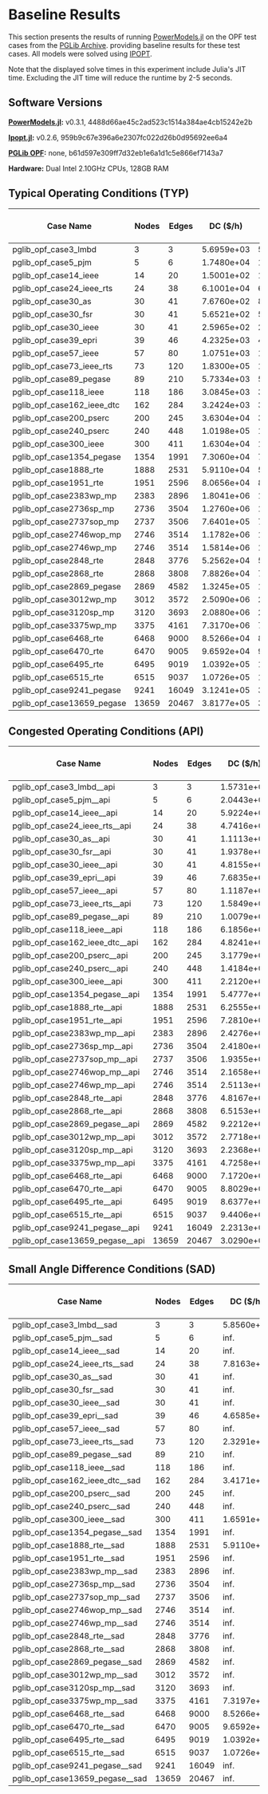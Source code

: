# Baseline Results
This section presents the results of running 
[PowerModels.jl](https://github.com/lanl-ansi/PowerModels.jl) 
on the OPF test cases from the
[PGLib Archive](https://github.com/power-grid-lib/pglib-opf). 
providing baseline results for these test cases. All models were solved using 
[IPOPT](https://link.springer.com/article/10.1007/s10107-004-0559-y).

Note that the displayed solve times
in this experiment include Julia's JIT time.
Excluding the JIT time will reduce the runtime by 2-5 seconds.

## Software Versions
**[PowerModels.jl](https://github.com/lanl-ansi/PowerModels.jl):** v0.3.1, 4488d66ae45c2ad523c1514a384ae4cb15242e2b

**[Ipopt.jl](https://github.com/JuliaOpt/Ipopt.jl):** v0.2.6, 959b9c67e396a6e2307fc022d26b0d95692ee6a4

**[PGLib OPF](https://github.com/power-grid-lib/pglib-opf):** none, b61d597e309ff7d32eb1e6a1d1c5e866ef7143a7

**Hardware:** Dual Intel 2.10GHz CPUs, 128GB RAM


## Typical Operating Conditions (TYP)
| **Case Name** | **Nodes** | **Edges** | **DC (\$/h)** | **AC (\$/h)** | **QC Gap (%)** | **SOC Gap (%)** | **DC Time (sec.)** | **AC Time (sec.)** | **QC Time (sec.)** | **SOC Time (sec.)** |
| ------------- | --------- | --------- | ------------- | ------------- | -------------- | --------------- | ------------------ | ------------------ | ------------------ | ------------------- |
| pglib_opf_case3_lmbd | 3 | 3 | 5.6959e+03 | 5.8126e+03 | 1.22 | 1.32 | 2 | 5 | 2 | 2 |
| pglib_opf_case5_pjm | 5 | 6 | 1.7480e+04 | 1.7552e+04 | 14.55 | 14.55 | 2 | 5 | 2 | 2 |
| pglib_opf_case14_ieee | 14 | 20 | 1.5001e+02 | 1.5927e+02 | 0.11 | 0.11 | 2 | 5 | 2 | 2 |
| pglib_opf_case24_ieee_rts | 24 | 38 | 6.1001e+04 | 6.3352e+04 | 0.02 | 0.02 | 2 | 5 | 3 | 3 |
| pglib_opf_case30_as | 30 | 41 | 7.6760e+02 | 8.0313e+02 | 0.06 | 0.06 | 2 | 5 | 3 | 2 |
| pglib_opf_case30_fsr | 30 | 41 | 5.6521e+02 | 5.7577e+02 | 0.39 | 0.39 | 2 | 5 | 3 | 2 |
| pglib_opf_case30_ieee | 30 | 41 | 2.5965e+02 | 2.7982e+02 | 9.43 | 9.46 | 2 | 5 | 2 | 2 |
| pglib_opf_case39_epri | 39 | 46 | 4.2325e+03 | 4.2797e+03 | 0.54 | 0.54 | 2 | 5 | 3 | 2 |
| pglib_opf_case57_ieee | 57 | 80 | 1.0751e+03 | 1.1567e+03 | 0.13 | 0.13 | 2 | 5 | 3 | 2 |
| pglib_opf_case73_ieee_rts | 73 | 120 | 1.8300e+05 | 1.8976e+05 | 0.04 | 0.04 | 3 | 5 | 3 | 3 |
| pglib_opf_case89_pegase | 89 | 210 | 5.7334e+03 | 5.8198e+03 | 0.17 | 0.17 | 2 | 5 | 4 | 3 |
| pglib_opf_case118_ieee | 118 | 186 | 3.0845e+03 | 3.2209e+03 | 1.16 | 1.24 | 2 | 5 | 3 | 3 |
| pglib_opf_case162_ieee_dtc | 162 | 284 | 3.2424e+03 | 3.4496e+03 | 5.85 | 5.96 | 2 | 6 | 4 | 3 |
| pglib_opf_case200_pserc | 200 | 245 | 3.6304e+04 | 3.6748e+04 | 0.02 | 0.02 | 2 | 5 | 4 | 3 |
| pglib_opf_case240_pserc | 240 | 448 | 1.0198e+05 | 1.0379e+05 | 2.42 | 2.46 | 3 | 10 | 11 | 5 |
| pglib_opf_case300_ieee | 300 | 411 | 1.6304e+04 | 1.7689e+04 | 2.38 | 2.42 | 2 | 6 | 5 | 3 |
| pglib_opf_case1354_pegase | 1354 | 1991 | 7.3060e+04 | 7.4069e+04 | 0.08 | 0.08 | 3 | 10 | 24 | 24 |
| pglib_opf_case1888_rte | 1888 | 2531 | 5.9110e+04 | 5.9805e+04 | 0.38 | 0.38 | 3 | 43 | 22 | 174 |
| pglib_opf_case1951_rte | 1951 | 2596 | 8.0656e+04 | 8.1738e+04 | 0.07 | 0.08 | 3 | 25 | 26 | 26 |
| pglib_opf_case2383wp_mp | 2383 | 2896 | 1.8041e+06 | 1.8685e+06 | 0.99 | 1.05 | 4 | 17 | 32 | 19 |
| pglib_opf_case2736sp_mp | 2736 | 3504 | 1.2760e+06 | 1.3079e+06 | 0.29 | 0.30 | 3 | 15 | 36 | 15 |
| pglib_opf_case2737sop_mp | 2737 | 3506 | 7.6401e+05 | 7.7763e+05 | 0.25 | 0.26 | 3 | 13 | 30 | 12 |
| pglib_opf_case2746wop_mp | 2746 | 3514 | 1.1782e+06 | 1.2083e+06 | 0.36 | 0.37 | 3 | 14 | 32 | 13 |
| pglib_opf_case2746wp_mp | 2746 | 3514 | 1.5814e+06 | 1.6318e+06 | 0.32 | 0.33 | 3 | 15 | 33 | 15 |
| pglib_opf_case2848_rte | 2848 | 3776 | 5.2562e+04 | 5.3022e+04 | 0.08 | 0.08 | 3 | 92 | 32 | 255 |
| pglib_opf_case2868_rte | 2868 | 3808 | 7.8826e+04 | 7.9795e+04 | 0.07 | 0.07 | 3 | 45 | 43 | 24 |
| pglib_opf_case2869_pegase | 2869 | 4582 | 1.3245e+05 | 1.3400e+05 | 0.09 | 0.09 | 3 | 17 | 55 | 48 |
| pglib_opf_case3012wp_mp | 3012 | 3572 | 2.5090e+06 | 2.6008e+06 | 0.98 | 1.03 | 4 | 20 | 46 | 25 |
| pglib_opf_case3120sp_mp | 3120 | 3693 | 2.0880e+06 | 2.1457e+06 | 0.54 | 0.55 | 4 | 20 | 45 | 18 |
| pglib_opf_case3375wp_mp | 3375 | 4161 | 7.3170e+06 | 7.4357e+06 | 0.50 | 0.52 | 5 | 25 | 355 | 75 |
| pglib_opf_case6468_rte | 6468 | 9000 | 8.5266e+04 | 8.6829e+04 | 0.23 | 0.23 | 4 | 124 | 200 | 586 |
| pglib_opf_case6470_rte | 6470 | 9005 | 9.6592e+04 | 9.8348e+04 | 0.17 | 0.18 | 4 | 101 | 183 | 102 |
| pglib_opf_case6495_rte | 6495 | 9019 | 1.0392e+05 | 1.0632e+05 | 0.49 | 0.49 | 4 | 75 | 169 | 93 |
| pglib_opf_case6515_rte | 6515 | 9037 | 1.0726e+05 | 1.0987e+05 | 0.43 | 0.43 | 4 | 69 | 149 | 1249 |
| pglib_opf_case9241_pegase | 9241 | 16049 | 3.1241e+05 | 3.1591e+05 | n.d. | 1.64 | 5 | 172 | n.d. | 576 |
| pglib_opf_case13659_pegase | 13659 | 20467 | 3.8177e+05 | 3.8612e+05 | n.d. | 1.43 | 6 | 607 | n.d. | 4940 |


## Congested Operating Conditions (API)
| **Case Name** | **Nodes** | **Edges** | **DC (\$/h)** | **AC (\$/h)** | **QC Gap (%)** | **SOC Gap (%)** | **DC Time (sec.)** | **AC Time (sec.)** | **QC Time (sec.)** | **SOC Time (sec.)** |
| ------------- | --------- | --------- | ------------- | ------------- | -------------- | --------------- | ------------------ | ------------------ | ------------------ | ------------------- |
| pglib_opf_case3_lmbd__api | 3 | 3 | 1.5731e+03 | 1.7008e+03 | -- | 15.06 | 2 | 5 | 2 | 2 |
| pglib_opf_case5_pjm__api | 5 | 6 | 2.0443e+03 | 2.0570e+03 | 0.70 | 0.70 | 2 | 5 | 2 | 2 |
| pglib_opf_case14_ieee__api | 14 | 20 | 5.9224e+02 | 6.5196e+02 | 2.21 | 2.21 | 2 | 5 | 2 | 2 |
| pglib_opf_case24_ieee_rts__api | 24 | 38 | 4.7416e+03 | 5.6137e+03 | 11.88 | 15.46 | 2 | 5 | 3 | 2 |
| pglib_opf_case30_as__api | 30 | 41 | 1.1113e+03 | 1.3504e+03 | 27.28 | 27.89 | 2 | 5 | 3 | 2 |
| pglib_opf_case30_fsr__api | 30 | 41 | 1.9378e+02 | 2.2917e+02 | 11.40 | 11.40 | 2 | 5 | 3 | 2 |
| pglib_opf_case30_ieee__api | 30 | 41 | 4.8155e+02 | 5.3038e+02 | 2.33 | 2.33 | 2 | 5 | 2 | 2 |
| pglib_opf_case39_epri__api | 39 | 46 | 7.6835e+03 | 7.8981e+03 | 0.80 | 0.80 | 2 | 5 | 3 | 2 |
| pglib_opf_case57_ieee__api | 57 | 80 | 1.1187e+03 | 1.1492e+03 | 0.15 | 0.15 | 2 | 5 | 3 | 3 |
| pglib_opf_case73_ieee_rts__api | 73 | 120 | 1.5849e+04 | 1.8074e+04 | 6.52 | 11.07 | 2 | 5 | 3 | 3 |
| pglib_opf_case89_pegase__api | 89 | 210 | 1.0079e+04 | 1.2911e+04 | 46.47 | 46.47 | 2 | 6 | 4 | 3 |
| pglib_opf_case118_ieee__api | 118 | 186 | 6.1856e+03 | 8.4462e+03 | 25.79 | 25.85 | 2 | 6 | 3 | 3 |
| pglib_opf_case162_ieee_dtc__api | 162 | 284 | 4.8241e+03 | 5.2686e+03 | 4.66 | 4.69 | 2 | 6 | 4 | 3 |
| pglib_opf_case200_pserc__api | 200 | 245 | 3.1779e+03 | 3.2184e+03 | 0.02 | 0.02 | 2 | 5 | 4 | 3 |
| pglib_opf_case240_pserc__api | 240 | 448 | 1.4184e+05 | 1.4384e+05 | 0.55 | 0.58 | 3 | 10 | 13 | 5 |
| pglib_opf_case300_ieee__api | 300 | 411 | 2.2120e+04 | 2.3579e+04 | 1.06 | 1.17 | 2 | 6 | 5 | 3 |
| pglib_opf_case1354_pegase__api | 1354 | 1991 | 5.4777e+04 | 5.6643e+04 | 0.54 | 0.55 | 3 | 12 | 20 | 10 |
| pglib_opf_case1888_rte__api | 1888 | 2531 | 6.2555e+04 | 6.4293e+04 | 0.69 | 0.69 | 3 | 17 | 43 | 16 |
| pglib_opf_case1951_rte__api | 1951 | 2596 | 7.2810e+04 | 7.4940e+04 | 0.27 | 0.28 | 3 | 17 | 47 | 17 |
| pglib_opf_case2383wp_mp__api | 2383 | 2896 | 2.4276e+04 | 2.4813e+04 | 1.23 | 1.25 | 3 | 14 | 30 | 12 |
| pglib_opf_case2736sp_mp__api | 2736 | 3504 | 2.4180e+04 | 2.4641e+04 | 1.26 | 1.27 | 3 | 15 | 33 | 14 |
| pglib_opf_case2737sop_mp__api | 2737 | 3506 | 1.9355e+04 | 1.9814e+04 | 0.87 | 0.88 | 3 | 15 | 34 | 14 |
| pglib_opf_case2746wop_mp__api | 2746 | 3514 | 2.1658e+04 | 2.1992e+04 | 0.37 | 0.37 | 3 | 15 | 33 | 14 |
| pglib_opf_case2746wp_mp__api | 2746 | 3514 | 2.5113e+04 | 2.5536e+04 | 0.60 | 0.61 | 3 | 15 | 32 | 14 |
| pglib_opf_case2848_rte__api | 2848 | 3776 | 4.8167e+04 | 4.9194e+04 | 0.20 | 0.20 | 3 | 46 | 49 | 19 |
| pglib_opf_case2868_rte__api | 2868 | 3808 | 6.5153e+04 | 6.7147e+04 | 0.21 | 0.22 | 3 | 39 | 53 | 21 |
| pglib_opf_case2869_pegase__api | 2869 | 4582 | 9.2212e+04 | 9.4770e+04 | 1.05 | 1.06 | 4 | 24 | 61 | 22 |
| pglib_opf_case3012wp_mp__api | 3012 | 3572 | 2.7718e+04 | 2.8347e+04 | 0.66 | 0.69 | 4 | 16 | 38 | 17 |
| pglib_opf_case3120sp_mp__api | 3120 | 3693 | 2.2368e+04 | 2.2912e+04 | 2.57 | 2.60 | 4 | 20 | 36 | 16 |
| pglib_opf_case3375wp_mp__api | 3375 | 4161 | 4.7258e+04 | 4.8111e+04 | 0.67 | 0.69 | 4 | 20 | 181 | 160 |
| pglib_opf_case6468_rte__api | 6468 | 9000 | 7.1720e+04 | 7.4323e+04 | 1.27 | 1.28 | 5 | 143 | 196 | 63 |
| pglib_opf_case6470_rte__api | 6470 | 9005 | 8.8029e+04 | 9.1699e+04 | 1.00 | 1.01 | 5 | 81 | 156 | 59 |
| pglib_opf_case6495_rte__api | 6495 | 9019 | 8.6377e+04 | 9.0420e+04 | 0.98 | 1.00 | 5 | 89 | 202 | 696 |
| pglib_opf_case6515_rte__api | 6515 | 9037 | 9.4406e+04 | 9.9094e+04 | 0.88 | 0.90 | 5 | 95 | 197 | 62 |
| pglib_opf_case9241_pegase__api | 9241 | 16049 | 2.2313e+05 | 2.3003e+05 | n.d. | 3.31 | 10 | 151 | n.d. | 134 |
| pglib_opf_case13659_pegase__api | 13659 | 20467 | 3.0290e+05 | 3.1071e+05 | n.d. | 1.79 | 10 | 148 | n.d. | 221 |


## Small Angle Difference Conditions (SAD)
| **Case Name** | **Nodes** | **Edges** | **DC (\$/h)** | **AC (\$/h)** | **QC Gap (%)** | **SOC Gap (%)** | **DC Time (sec.)** | **AC Time (sec.)** | **QC Time (sec.)** | **SOC Time (sec.)** |
| ------------- | --------- | --------- | ------------- | ------------- | -------------- | --------------- | ------------------ | ------------------ | ------------------ | ------------------- |
| pglib_opf_case3_lmbd__sad | 3 | 3 | 5.8560e+03 | 5.9593e+03 | 1.00 | 3.75 | 2 | 5 | 2 | 2 |
| pglib_opf_case5_pjm__sad | 5 | 6 | inf. | 2.6115e+04 | 0.99 | 3.61 | 2 | 5 | 2 | 2 |
| pglib_opf_case14_ieee__sad | 14 | 20 | inf. | 1.6926e+02 | 5.76 | 5.85 | 2 | 5 | 2 | 2 |
| pglib_opf_case24_ieee_rts__sad | 24 | 38 | 7.8163e+04 | 7.6943e+04 | 2.66 | 9.35 | 2 | 5 | 3 | 2 |
| pglib_opf_case30_as__sad | 30 | 41 | inf. | 8.9749e+02 | 2.29 | 7.87 | 2 | 5 | 3 | 2 |
| pglib_opf_case30_fsr__sad | 30 | 41 | inf. | 5.7679e+02 | 0.41 | 0.47 | 2 | 5 | 3 | 2 |
| pglib_opf_case30_ieee__sad | 30 | 41 | inf. | 2.7982e+02 | 2.99 | 4.81 | 2 | 5 | 3 | 2 |
| pglib_opf_case39_epri__sad | 39 | 46 | 4.6585e+03 | 4.5850e+03 | 0.05 | 0.48 | 2 | 5 | 3 | 2 |
| pglib_opf_case57_ieee__sad | 57 | 80 | inf. | 1.1795e+03 | 0.29 | 0.57 | 2 | 5 | 3 | 2 |
| pglib_opf_case73_ieee_rts__sad | 73 | 120 | 2.3291e+05 | 2.2775e+05 | 2.28 | 6.53 | 3 | 5 | 3 | 3 |
| pglib_opf_case89_pegase__sad | 89 | 210 | inf. | 5.8198e+03 | 0.13 | 0.14 | 2 | 5 | 3 | 3 |
| pglib_opf_case118_ieee__sad | 118 | 186 | inf. | 3.6291e+03 | 10.54 | 12.08 | 3 | 5 | 3 | 3 |
| pglib_opf_case162_ieee_dtc__sad | 162 | 284 | 3.4171e+03 | 3.4724e+03 | 6.34 | 6.58 | 2 | 6 | 4 | 3 |
| pglib_opf_case200_pserc__sad | 200 | 245 | inf. | 4.0991e+04 | 0.14 | 0.15 | 3 | 6 | 4 | 3 |
| pglib_opf_case240_pserc__sad | 240 | 448 | inf. | 1.0686e+05 | 4.70 | 5.26 | 3 | 10 | 11 | 5 |
| pglib_opf_case300_ieee__sad | 300 | 411 | 1.6591e+04 | 1.7700e+04 | 2.22 | 2.37 | 2 | 6 | 5 | 3 |
| pglib_opf_case1354_pegase__sad | 1354 | 1991 | inf. | 7.4070e+04 | 0.07 | 0.08 | 3 | 10 | 20 | 17 |
| pglib_opf_case1888_rte__sad | 1888 | 2531 | 5.9110e+04 | 5.9806e+04 | 0.37 | 0.38 | 3 | 47 | 25 | 172 |
| pglib_opf_case1951_rte__sad | 1951 | 2596 | inf. | 8.1785e+04 | 0.11 | 0.13 | 5 | 28 | 28 | 346 |
| pglib_opf_case2383wp_mp__sad | 2383 | 2896 | inf. | 1.9165e+06 | 2.13 | 3.12 | 8 | 20 | 32 | 18 |
| pglib_opf_case2736sp_mp__sad | 2736 | 3504 | inf. | 1.3294e+06 | 1.52 | 1.80 | 6 | 20 | 35 | 16 |
| pglib_opf_case2737sop_mp__sad | 2737 | 3506 | inf. | 7.9267e+05 | 1.92 | 2.10 | 6 | 17 | 32 | 13 |
| pglib_opf_case2746wop_mp__sad | 2746 | 3514 | inf. | 1.2344e+06 | 1.99 | 2.37 | 6 | 16 | 28 | 14 |
| pglib_opf_case2746wp_mp__sad | 2746 | 3514 | inf. | 1.6674e+06 | 1.66 | 2.21 | 7 | 17 | 32 | 17 |
| pglib_opf_case2848_rte__sad | 2848 | 3776 | inf. | 5.3031e+04 | 0.08 | 0.09 | 5 | 95 | 39 | 27 |
| pglib_opf_case2868_rte__sad | 2868 | 3808 | inf. | 7.9814e+04 | 0.07 | 0.09 | 7 | 28 | 45 | 26 |
| pglib_opf_case2869_pegase__sad | 2869 | 4582 | inf. | 1.3402e+05 | 0.09 | 0.10 | 11 | 19 | 66 | 135 |
| pglib_opf_case3012wp_mp__sad | 3012 | 3572 | inf. | 2.6213e+06 | 1.40 | 1.61 | 10 | 22 | 49 | 20 |
| pglib_opf_case3120sp_mp__sad | 3120 | 3693 | inf. | 2.1755e+06 | 1.40 | 1.59 | 11 | 24 | 52 | 21 |
| pglib_opf_case3375wp_mp__sad | 3375 | 4161 | 7.3197e+06 | 7.4357e+06 | 0.47 | 0.52 | 5 | 26 | 127 | 64 |
| pglib_opf_case6468_rte__sad | 6468 | 9000 | 8.5266e+04 | 8.6829e+04 | 0.21 | 0.21 | 4 | 160 | 205 | 366 |
| pglib_opf_case6470_rte__sad | 6470 | 9005 | 9.6592e+04 | 9.8357e+04 | 0.16 | 0.17 | 4 | 96 | 139 | 588 |
| pglib_opf_case6495_rte__sad | 6495 | 9019 | 1.0392e+05 | 1.0632e+05 | 0.48 | 0.49 | 4 | 73 | 207 | 93 |
| pglib_opf_case6515_rte__sad | 6515 | 9037 | 1.0726e+05 | 1.0995e+05 | 0.49 | 0.51 | 4 | 71 | 155 | 114 |
| pglib_opf_case9241_pegase__sad | 9241 | 16049 | inf. | 3.1592e+05 | n.d. | 0.82 | 17 | 150 | n.d. | 975 |
| pglib_opf_case13659_pegase__sad | 13659 | 20467 | inf. | 3.8614e+05 | n.d. | 0.71 | 25 | 528 | n.d. | 789 |


